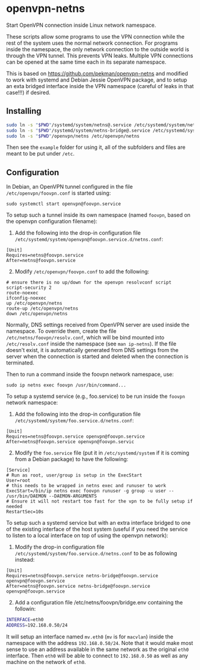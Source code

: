openvpn-netns
=============

Start OpenVPN connection inside Linux network namespace.

These scripts allow some programs to use the VPN connection while the
rest of the system uses the normal network connection. For programs
inside the namespace, the only network connection to the outside world
is through the VPN tunnel. This prevents VPN leaks. Multiple VPN
connections can be opened at the same time each in its separate
namespace.

This is based on https://github.com/pekman/openvpn-netns and modified
to work with systemd and Debian Jessie OpenVPN package, and to setup
an exta bridged interface inside the VPN namespace (careful of leaks
in that case!!!) if desired.

Installing
----------

```sh
sudo ln -s "$PWD"/systemd/system/netns@.service /etc/systemd/system/netns@.service
sudo ln -s "$PWD"/systemd/system/netns-bridge@.service /etc/systemd/system/netns-bridge@.service
sudo ln -s "$PWD"/openvpn/netns /etc/openvpn/netns
```

Then see the `example` folder for using it, all of the subfolders and files are
meant to be put under `/etc`.

Configuration
-------------

In Debian, an OpenVPN tunnel configured in the file `/etc/openvpn/foovpn.conf`
is started using:

```
sudo systemctl start openvpn@foovpn.service
```

To setup such a tunnel inside its own namespace (named `foovpn`, based
on the openvpn configuration filename):

1. Add the following into the drop-in configuration file
`/etc/systemd/system/openvpn@foovpn.service.d/netns.conf`:

```
[Unit]
Requires=netns@foovpn.service
After=netns@foovpn.service
```

2. Modify `/etc/openvpn/foovpn.conf` to add the following:

```
# ensure there is no up/down for the openvpn resolvconf script
script-security 2
route-noexec
ifconfig-noexec
up /etc/openvpn/netns
route-up /etc/openvpn/netns
down /etc/openvpn/netns
```

Normally, DNS settings received from OpenVPN server are used inside
the namespace. To override them, create the file
`/etc/netns/foovpn/resolv.conf`, which will be bind mounted into
`/etc/resolv.conf` inside the namespace (see `man ip-netns`). If the
file doesn't exist, it is automatically generated from DNS settings
from the server when the connection is started and deleted when the
connection is terminated.

Then to run a command inside the foovpn network namespace, use:

```
sudo ip netns exec foovpn /usr/bin/command...
```

To setup a systemd service (e.g., foo.service) to be run inside the `foovpn`
network namespace:

1. Add the following into the drop-in configuration file
`/etc/systemd/system/foo.service.d/netns.conf`:

```
[Unit]
Requires=netns@foovpn.service openvpn@foovpn.service
After=netns@foovpn.service openvpn@foovpn.servic
```

2. Modify the `foo.service` file (put it in `/etc/systemd/system` if it is
coming from a Debian package) to have the following:

```
[Service]
# Run as root, user/group is setup in the ExecStart
User=root
# this needs to be wrapped in netns exec and runuser to work
ExecStart=/bin/ip netns exec foovpn runuser -g group -u user -- /usr/bin/DAEMON --DAEMON-ARGUMENTS
# Ensure it will not restart too fast for the vpn to be fully setup if needed
RestartSec=10s
```

To setup such a systemd service but with an extra interface bridged to one of
the existing interface of the host system (useful if you need the service
to listen to a local interface on top of using the openvpn network):

1. Modify the drop-in configuration file
`/etc/systemd/system/foo.service.d/netns.conf` to be as following instead:

```
[Unit]
Requires=netns@foovpn.service netns-bridge@foovpn.service openvpn@foovpn.service
After=netns@foovpn.service netns-bridge@foovpn.service openvpn@foovpn.service
```

2. Add a configuration file /etc/netns/foovpn/bridge.env containing the
followin:

```sh
INTERFACE=eth0
ADDRESS=192.168.0.50/24
```

It will setup an interface named `mv.eth0` (`mv` is for `macvlan`) inside
the namespace with the address `192.168.0.50/24`. Note that it would make
most sense to use an address available in the same network as the original
`eth0` interface.
Then `eth0` will be able to connect to `192.168.0.50` as well as any
machine on the network of `eth0`.
